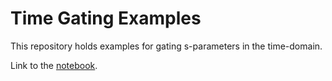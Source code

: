 # Time Gating Examples

This repository holds examples for gating s-parameters in the time-domain.

Link to the [notebook]().
